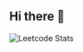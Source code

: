 ## Hi there 👋

<!--
**SamGrobelny/SamGrobelny** is a ✨ _special_ ✨ repository because its `README.md` (this file) appears on your GitHub profile.

Here are some ideas to get you started:

- 🔭 I’m currently working on ...
- 🌱 I’m currently learning ...
- 👯 I’m looking to collaborate on ...
- 🤔 I’m looking for help with ...
- 💬 Ask me about ...
- 📫 How to reach me: ...
- 😄 Pronouns: ...
- ⚡ Fun fact: ...
-->
![Leetcode Stats]([https://leetcard.jacoblin.cool/JacobLinCool](https://leetcard.jacoblin.cool/SamGrobelny?theme=dark&font=Sree%20Krushnadevaraya&ext=activity))
